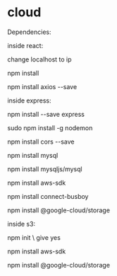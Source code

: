 # cloud
Dependencies:

inside react:

change localhost to ip

npm install

npm install axios --save

inside express:

npm install --save express

sudo npm install -g nodemon

npm install cors --save

npm install mysql

npm install mysqljs/mysql

npm install aws-sdk

npm install connect-busboy

npm install @google-cloud/storage

inside s3:

npm init  \\ give yes

npm install aws-sdk

npm install @google-cloud/storage
